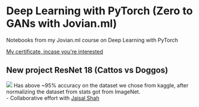 # Deep Learning with PyTorch (Zero to GANs with Jovian.ml)

Notebooks from my Jovian.ml course on Deep Learning with PyTorch

<a href="https://jovian.ml/certificate/MFQWCYJWHE"> My certificate, incase you're interested </a>

## New project ResNet 18 (Cattos vs Doggos)
<img src="https://media.giphy.com/media/Rdx8SHjHhiVUI/giphy.gif" size="100px">
Has above ~95% accuracy on the dataset we chose from kaggle, after normalizing the dataset from stats got from ImageNet.<br>
- Collaborative effort with
	<a href="https://github.com/jaisal1311">Jaisal Shah</a>
